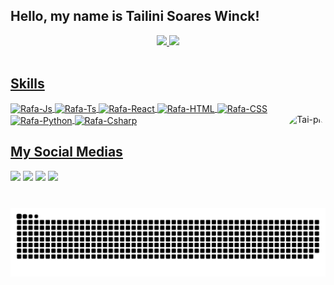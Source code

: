 ### <h2>Hello, my name is Tailini Soares Winck!</h2>
<div align="center">
  <a href="https://github.com/TailiniSoaresWinck">
  <img height="180em" src="https://github-readme-stats.vercel.app/api?username=TailiniSoaresWinck&show_icons=true&theme=midnight-purple&include_all_commits=true&count_private=true"/>
  <img height="180em" src="https://github-readme-stats.vercel.app/api/top-langs/?username=TailiniSoaresWinck&layout=compact&langs_count=7&theme=midnight-purple"/>
</div>
<div style="display: inline_block"><br>
<h2>Skills</h2>
  <img align="center" alt="Rafa-Js" height="30" width="80" src="https://img.shields.io/badge/HTML5-E34F26?style=for-the-badge&logo=html5&logoColor=white">
  <img align="center" alt="Rafa-Ts" height="30" width="80" src="https://img.shields.io/badge/CSS3-1572B6?style=for-the-badge&logo=css3&logoColor=white">
  <img align="center" alt="Rafa-React" height="30" width="80" src="https://img.shields.io/badge/JavaScript-F7DF1E?style=for-the-badge&logo=javascript&logoColor=black">
  <img align="center" alt="Rafa-HTML" height="30" width="80" src="https://img.shields.io/badge/PHP-777BB4?style=for-the-badge&logo=php&logoColor=white">
  <img align="center" alt="Rafa-CSS" height="30" width="80" src="https://img.shields.io/badge/React-20232A?style=for-the-badge&logo=react&logoColor=61DAFB">
  <img align="center" alt="Rafa-Python" height="30" width="80" src="https://img.shields.io/badge/MySQL-00000F?style=for-the-badge&logo=mysql&logoColor=white">
  <img align="center" alt="Rafa-Csharp" height="30" width="80" src="https://img.shields.io/badge/Bootstrap-563D7C?style=for-the-badge&logo=bootstrap&logoColor=white">
  <img align="right" alt="Tai-pic" height="150" style="border-radius:50px;" src="Picrewの「AmphyPop Doll Maker」でつくったよ！ https://picrew.me/share?cd=pzvjjtju2b #Picrew #AmphyPop_Doll_Maker">
</div>

<div>
<h2>My Social Medias</h2>
  <a href="https://instagram.com/tailini_soares" target="_blank"><img src="https://img.shields.io/badge/-Instagram-%23E4405F?style=for-the-badge&logo=instagram&logoColor=white" target="_blank"></a>
 <a href="https://discord.gg/wagxzStdcR" target="_blank"><img src="https://img.shields.io/badge/Discord-7289DA?style=for-the-badge&logo=discord&logoColor=white" target="_blank"></a> 
  <a href = "mailto:tailinesoareswinck@gmail.com"><img src="https://img.shields.io/badge/-Gmail-%23333?style=for-the-badge&logo=gmail&logoColor=white" target="_blank"></a>
  <a href="https://www.linkedin.com/in/tailini-soares-winck-0a0762250" target="_blank"><img src="https://img.shields.io/badge/-LinkedIn-%230077B5?style=for-the-badge&logo=linkedin&logoColor=white" target="_blank"></a> 
  
  ![Snake animation](https://github.com/TailiniSoaresWinck/TailiniSoaresWinck/blob/output/github-contribution-grid-snake.svg)
  
</div>
